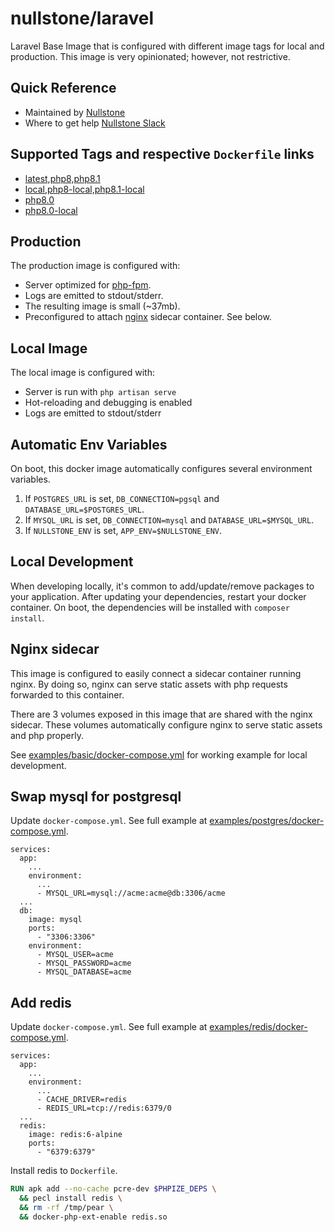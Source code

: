 # nullstone/laravel

Laravel Base Image that is configured with different image tags for local and production.
This image is very opinionated; however, not restrictive.

## Quick Reference

- Maintained by
  [Nullstone](https://nullstone.io)
- Where to get help
  [Nullstone Slack](https://join.slack.com/t/nullstone-community/signup)

## Supported Tags and respective `Dockerfile` links

- [latest,php8,php8.1](php8.1/Dockerfile)
- [local,php8-local,php8.1-local](php8.1/local.Dockerfile)
- [php8.0](php8.0/Dockerfile)
- [php8.0-local](php8.0/local.Dockerfile)

## Production

The production image is configured with:
- Server optimized for [php-fpm](https://php-fpm.org/).
- Logs are emitted to stdout/stderr.
- The resulting image is small (~37mb).
- Preconfigured to attach [nginx](https://www.nginx.com/) sidecar container. See below.

## Local Image

The local image is configured with:
- Server is run with `php artisan serve`
- Hot-reloading and debugging is enabled
- Logs are emitted to stdout/stderr

## Automatic Env Variables

On boot, this docker image automatically configures several environment variables. 
1. If `POSTGRES_URL` is set, `DB_CONNECTION=pgsql` and `DATABASE_URL=$POSTGRES_URL`.
2. If `MYSQL_URL` is set, `DB_CONNECTION=mysql` and `DATABASE_URL=$MYSQL_URL`.
3. If `NULLSTONE_ENV` is set, `APP_ENV=$NULLSTONE_ENV`.

## Local Development

When developing locally, it's common to add/update/remove packages to your application.
After updating your dependencies, restart your docker container.
On boot, the dependencies will be installed with `composer install`.

## Nginx sidecar

This image is configured to easily connect a sidecar container running nginx.
By doing so, nginx can serve static assets with php requests forwarded to this container.

There are 3 volumes exposed in this image that are shared with the nginx sidecar.
These volumes automatically configure nginx to serve static assets and php properly.

See [examples/basic/docker-compose.yml](examples/basic/docker-compose.yml) for working example for local development.

## Swap mysql for postgresql

Update `docker-compose.yml`. See full example at [examples/postgres/docker-compose.yml](examples/postgres/docker-compose.yml).
```
services:
  app:
    ...
    environment:
      ...
      - MYSQL_URL=mysql://acme:acme@db:3306/acme
  ...
  db:
    image: mysql
    ports:
      - "3306:3306"
    environment:
      - MYSQL_USER=acme
      - MYSQL_PASSWORD=acme
      - MYSQL_DATABASE=acme
```


## Add redis

Update `docker-compose.yml`. See full example at [examples/redis/docker-compose.yml](examples/redis/docker-compose.yml).
```
services:
  app:
    ...
    environment:
      ...
      - CACHE_DRIVER=redis
      - REDIS_URL=tcp://redis:6379/0
  ...
  redis:
    image: redis:6-alpine
    ports:
      - "6379:6379"
```

Install redis to `Dockerfile`.
```dockerfile
RUN apk add --no-cache pcre-dev $PHPIZE_DEPS \
  && pecl install redis \
  && rm -rf /tmp/pear \
  && docker-php-ext-enable redis.so
```
